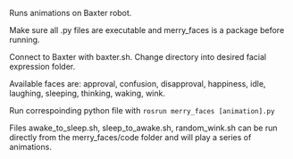 Runs animations on Baxter robot.

Make sure all .py files are executable and merry_faces is a package before running.

Connect to Baxter with baxter.sh.
Change directory into desired facial expression folder.

Available faces are: approval, confusion, disapproval, happiness, idle, laughing, sleeping, thinking, waking, wink.

Run correspoinding python file with ```rosrun merry_faces [animation].py```

Files awake_to_sleep.sh, sleep_to_awake.sh, random_wink.sh can be run directly from the merry_faces/code folder and will play a series of animations.
